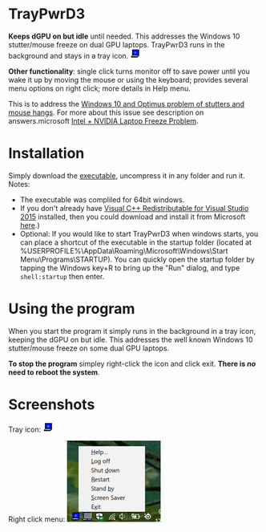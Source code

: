 # TrayPwrD3
**Keeps dGPU on but idle** until needed. This addresses the Windows 10 stutter/mouse freeze on dual GPU laptops. TrayPwrD3 runs in the background and stays in a tray icon.   ![Tray icon](screenshots/traypwr_icon1.png?raw=true "Tray icon")

**Other functionality**: single click turns monitor off to save power until you wake it up by moving the mouse or using the keyboard; provides several menu options on right click; more details in Help menu.

This is to address the [Windows 10 and Optimus problem of stutters and mouse hangs](https://forums.geforce.com/default/topic/860554/geforce-mobile-gpus/windows-10-and-optimus/15/). For more about this issue see description on answers.microsoft [Intel + NVIDIA Laptop Freeze Problem](https://answers.microsoft.com/en-us/windows/forum/windows_10-hardware/mobile-gtx-1060-freeze-problem/93e7004a-62b1-4211-8e37-4c136608865e).

# Installation
Simply download the [executable](https://github.com/jobeid/TrayPwrD3/tree/master/executable), uncompress it in any folder and run it. 
Notes:
- The executable was compliled for 64bit windows.
- If you don't already have [Visual C++ Redistributable for Visual Studio 2015](https://www.microsoft.com/en-us/download/details.aspx?id=48145) installed, then you could download and install it from Microsoft [here](https://go.microsoft.com/fwlink/?LinkId=746572).)
- Optional: If you would like to start TrayPwrD3 when windows starts, you can place a shortcut of the executable in the startup folder (located at %USERPROFILE%\AppData\Roaming\Microsoft\Windows\Start Menu\Programs\STARTUP). You can quickly open the startup folder by tapping the Windows key+R to bring up the "Run" dialog, and type `shell:startup` then enter.

# Using the program
When you start the program it simply runs in the background in a tray icon, keeping the dGPU on but idle. This addresses the well known Windows 10 stutter/mouse freeze on some dual GPU laptops.

**To stop the program** simpley right-click the icon and click exit. **There is _no_ need to reboot the system**.

# Screenshots

Tray icon:   ![Tray icon](screenshots/traypwr_icon1.png?raw=true "Tray icon")


Right click menu:  ![Menu](screenshots/traypwr_rightclick1.png?raw=true "Menu")
